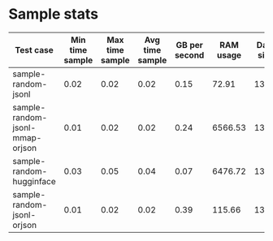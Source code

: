 # Sample stats

| Test case | Min time sample | Max time sample| Avg time sample | GB per second | RAM usage | Data size |
| --------- | -------- | -------- | -------- | ------------- | --------- | --------- |
| sample-random-jsonl | 0.02 | 0.02 | 0.02 | 0.15 | 72.91 | 13.74 |
| sample-random-jsonl-mmap-orjson | 0.01 | 0.02 | 0.02 | 0.24 | 6566.53 | 13.74 |
| sample-random-hugginface | 0.03 | 0.05 | 0.04 | 0.07 | 6476.72 | 13.74 |
| sample-random-jsonl-orjson | 0.01 | 0.02 | 0.02 | 0.39 | 115.66 | 13.74 |
